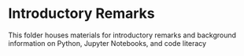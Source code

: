 # Introductory Remarks

This folder houses materials for introductory remarks and background information on Python, Jupyter Notebooks, and code literacy 
